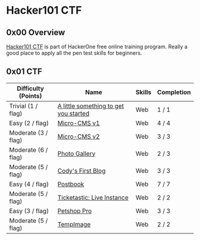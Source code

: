 # Hacker101 CTF

## 0x00 Overview

[Hacker101 CTF][1] is part of HackerOne free online training program. Really a good place to apply all the pen test skills for beginners.

## 0x01 CTF

| Difficulty (Points) |	Name                                       | Skills | Completion |
| ------------------- | ------------------------------------------ | ------ | ---------- |
| Trivial (1 / flag)  | [A little something to get you started][2] | Web    | 1 / 1      |
| Easy (2 / flag)     | [Micro-CMS v1][3]                          | Web    | 4 / 4      |
| Moderate (3 / flag) | [Micro-CMS v2][5]                          | Web    | 3 / 3      |
| Moderate (6 / flag) | [Photo Gallery][10]                        | Web    | 2 / 3      |
| Moderate (5 / flag) | [Cody's First Blog][8]                     | Web    | 3 / 3      |
| Easy (4 / flag)     | [Postbook][6]                              | Web    | 7 / 7      |
| Moderate (5 / flag) | [Ticketastic: Live Instance][9]            | Web    | 2 / 2      |
| Easy (3 / flag)     | [Petshop Pro][7]                           | Web    | 3 / 3      |
| Moderate (5 / flag) | [TempImage][4]                             | Web    | 2 / 2      |

[1]: https://ctf.hacker101.com/ctf
[2]: ./a_little_something_to_get_you_started
[3]: ./micro-cms_v1
[4]: ./tempimage
[5]: ./micro-cms_v2
[6]: ./postbook
[7]: ./petshop_pro
[8]: ./codys_first_blog
[9]: ./ticketastic_live_instance
[10]: ./photo_gallery